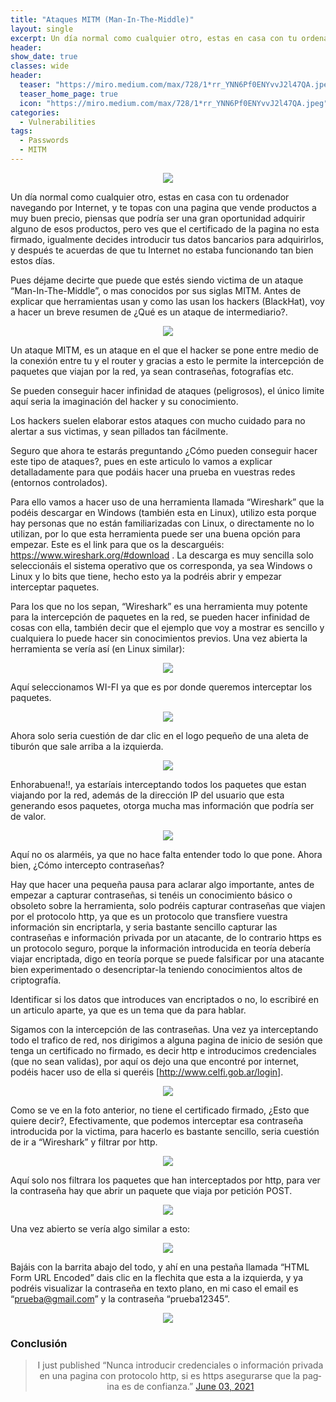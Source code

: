 ```yaml
---
title: "Ataques MITM (Man-In-The-Middle)"
layout: single
excerpt: Un día normal como cualquier otro, estas en casa con tu ordenador navegando por Internet, y te topas con una pagina que vende productos a muy buen precio, piensas que podría ser una gran oportunidad adquirir alguno de esos productos, pero ves que el certificado de la pagina no esta firmado, igualmente decides introducir tus datos bancarios para adquirirlos, y después te acuerdas de que tu Internet no estaba funcionando tan bien estos días.
header:
show_date: true
classes: wide
header:
  teaser: "https://miro.medium.com/max/728/1*rr_YNN6Pf0ENYvvJ2l47QA.jpeg"
  teaser_home_page: true
  icon: "https://miro.medium.com/max/728/1*rr_YNN6Pf0ENYvvJ2l47QA.jpeg"
categories:
  - Vulnerabilities
tags:
  - Passwords
  - MITM
---
```


<p align="center">
<img src="https://miro.medium.com/max/728/1*rr_YNN6Pf0ENYvvJ2l47QA.jpeg">
</p>

Un día normal como cualquier otro, estas en casa con tu ordenador navegando por Internet, y te topas con una pagina que vende productos a muy buen precio, piensas que podría ser una gran oportunidad adquirir alguno de esos productos, pero ves que el certificado de la pagina no esta firmado, igualmente decides introducir tus datos bancarios para adquirirlos, y después te acuerdas de que tu Internet no estaba funcionando tan bien estos días.

Pues déjame decirte que puede que estés siendo victima de un ataque “Man-In-The-Middle”, o mas conocidos por sus siglas MITM. Antes de explicar que herramientas usan y como las usan los hackers (BlackHat), voy a hacer un breve resumen de ¿Qué es un ataque de intermediario?.

<p align="center">
<img src="https://miro.medium.com/max/700/1*XGGpdazzmEeN_mneaUht3A.png">
</p>

Un ataque MITM, es un ataque en el que el hacker se pone entre medio de la conexión entre tu y el router y gracias a esto le permite la intercepción de paquetes que viajan por la red, ya sean contraseñas, fotografías etc.

Se pueden conseguir hacer infinidad de ataques (peligrosos), el único limite aquí seria la imaginación del hacker y su conocimiento.

Los hackers suelen elaborar estos ataques con mucho cuidado para no alertar a sus victimas, y sean pillados tan fácilmente.

Seguro que ahora te estarás preguntando ¿Cómo pueden conseguir hacer este tipo de ataques?, pues en este articulo lo vamos a explicar detalladamente para que podáis hacer una prueba en vuestras redes (entornos controlados).

Para ello vamos a hacer uso de una herramienta llamada “Wireshark” que la podéis descargar en Windows (también esta en Linux), utilizo esta porque hay personas que no están familiarizadas con Linux, o directamente no lo utilizan, por lo que esta herramienta puede ser una buena opción para empezar. Este es el link para que os la descarguéis: https://www.wireshark.org/#download . La descarga es muy sencilla solo seleccionáis el sistema operativo que os corresponda, ya sea Windows o Linux y lo bits que tiene, hecho esto ya la podréis abrir y empezar interceptar paquetes.

Para los que no los sepan, “Wireshark” es una herramienta muy potente para la intercepción de paquetes en la red, se pueden hacer infinidad de cosas con ella, también decir que el ejemplo que voy a mostrar es sencillo y cualquiera lo puede hacer sin conocimientos previos.
Una vez abierta la herramienta se vería así (en Linux similar):

<p align="center">
<img src="https://miro.medium.com/max/1828/1*MK_eTPjsbCKD8Q6XY94fOw.png">
</p>

Aquí seleccionamos WI-FI ya que es por donde queremos interceptar los paquetes.

<p align="center">
<img src="https://miro.medium.com/max/798/1*QBLV6-J7mHzeeuWcto5iTQ.png">
</p>

Ahora solo seria cuestión de dar clic en el logo pequeño de una aleta de tiburón que sale arriba a la izquierda.

<p align="center">
<img src="https://miro.medium.com/max/568/1*ZB7qXHYOP5J1D5_DypE75g.jpeg">
</p>

Enhorabuena!!, ya estaríais interceptando todos los paquetes que estan viajando por la red, además de la dirección IP del usuario que esta generando esos paquetes, otorga mucha mas información que podría ser de valor.

<p align="center">
<img src="https://miro.medium.com/max/1825/1*cN5Yz5_x-JEq2PFCw_FPkQ.png">
</p>

Aquí no os alarméis, ya que no hace falta entender todo lo que pone. Ahora bien, ¿Cómo intercepto contraseñas?

Hay que hacer una pequeña pausa para aclarar algo importante, antes de empezar a capturar contraseñas, si tenéis un conocimiento básico o obsoleto sobre la herramienta, solo podréis capturar contraseñas que viajen por el protocolo http, ya que es un protocolo que transfiere vuestra información sin encriptarla, y seria bastante sencillo capturar las contraseñas e información privada por un atacante, de lo contrario https es un protocolo seguro, porque la información introducida en teoría debería viajar encriptada, digo en teoría porque se puede falsificar por una atacante bien experimentado o desencriptar-la teniendo conocimientos altos de criptografía.

Identificar si los datos que introduces van encriptados o no, lo escribiré en un articulo aparte, ya que es un tema que da para hablar.

Sigamos con la intercepción de las contraseñas. Una vez ya interceptando todo el trafico de red, nos dirigimos a alguna pagina de inicio de sesión que tenga un certificado no firmado, es decir http e introducimos credenciales (que no sean validas), por aquí os dejo una que encontré por internet, podéis hacer uso de ella si queréis [http://www.celfi.gob.ar/login].

<p align="center">
<img src="https://miro.medium.com/max/641/1*db6kwb5Ic_mLxodCJ5W_Jw.jpeg">
</p>

Como se ve en la foto anterior, no tiene el certificado firmado, ¿Esto que quiere decir?, Efectivamente, que podemos interceptar esa contraseña introducida por la victima, para hacerlo es bastante sencillo, seria cuestión de ir a “Wireshark” y filtrar por http.

<p align="center">
<img src="https://miro.medium.com/max/408/1*ECdGFMu8XfY22DkoIMKaaw.png">
</p>

Aquí solo nos filtrara los paquetes que han interceptados por http, para ver la contraseña hay que abrir un paquete que viaja por petición POST.

<p align="center">
<img src="https://miro.medium.com/max/700/1*-hgTVSENDcsHDkGLkHcv5Q.png">
</p>

Una vez abierto se vería algo similar a esto:

<p align="center">
<img src="https://miro.medium.com/max/1710/1*7ttUov9QMUZiprh_yvrL7A.png">
</p>

Bajáis con la barrita abajo del todo, y ahí en una pestaña llamada “HTML Form URL Encoded” dais clic en la flechita que esta a la izquierda, y ya podréis visualizar la contraseña en texto plano, en mi caso el email es “prueba@gmail.com” y la contraseña “prueba12345”.

<p align="center">
<img src="https://miro.medium.com/max/1396/1*9lc6ysu-5NLbM5KRvWULWg.png">
</p>

<h3>Conclusión</h3>


<blockquote class="twitter-tweet" align="center" data-lang="en"><p lang="en" dir="ltr">I just published “Nunca introducir credenciales o información privada en una pagina con protocolo http, si es https asegurarse que la pagina es de confianza.” <a WackyHacker (@WackyH4cker)</a> <a href="https://twitter.com/WEIK14356918/status/1400527092190744578">June 03, 2021</a></blockquote>
<script async src="https://platform.twitter.com/widgets.js" charset="utf-8"></script>






